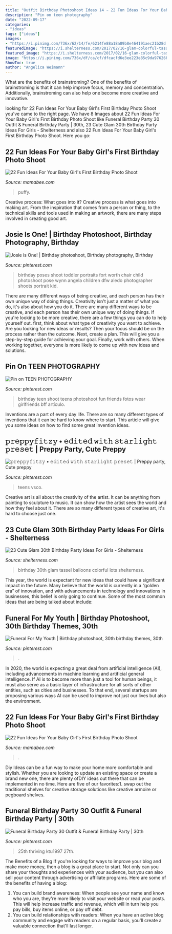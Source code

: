 ```yaml
---
title: "Outfit Birthday Photoshoot Ideas 14 ~ 22 Fun Ideas For Your Baby Girl&#039;s First Birthday Photo Shoot"
description: "Pin on teen photography"
date: "2022-09-17"
categories:
- "ideas"
tags: ["ideas"]
images:
- "https://i.pinimg.com/736x/62/14/fe/6214fe88a18a89b8e464191aec21b28d.jpg"
featuredImage: "https://i.shelterness.com/2017/02/16-glam-colorful-tassel-wall-and-lots-of-balloons.jpg"
featured_image: "https://i.shelterness.com/2017/02/16-glam-colorful-tassel-wall-and-lots-of-balloons.jpg"
image: "https://i.pinimg.com/736x/df/ca/cf/dfcacfd6e3ee223e85c9da97626b0db7.jpg"
ShowToc: true
author: "Angelica Weimann"
---
```



What are the benefits of brainstroming?
One of the benefits of brainstroming is that it can help improve focus, memory and concentration. Additionally, brainstroming can also help one become more creative and innovative.

	

		
looking for 22 Fun Ideas For Your Baby Girl&#039;s First Birthday Photo Shoot you've came to the right page. We have 8 Images about 22 Fun Ideas For Your Baby Girl&#039;s First Birthday Photo Shoot like Funeral Birthday Party 30 Outfit &amp; Funeral Birthday Party | 30th, 23 Cute Glam 30th Birthday Party Ideas For Girls - Shelterness and also 22 Fun Ideas For Your Baby Girl&#039;s First Birthday Photo Shoot. Here you go:
		
    
## 22 Fun Ideas For Your Baby Girl&#039;s First Birthday Photo Shoot

<img loading=lazy src="https://mamabee.com/wp-content/uploads/2014/09/big-number-for-a-big-girl.jpg" onerror="this.onerror=null;this.src='https://tse4.mm.bing.net/th?id=OIP.Oe6LhJlPcqSa2mMVG7NvVwHaLH&amp;pid=15.1';" alt="22 Fun Ideas For Your Baby Girl&#039;s First Birthday Photo Shoot">

_Source: mamabee.com_

>puffy. 

	

Creative process: What goes into it?
Creative process is what goes into making art. From the inspiration that comes from a person or thing, to the technical skills and tools used in making an artwork, there are many steps involved in creating good art.

    
## Josie Is One! | Birthday Photoshoot, Birthday Photography, Birthday

<img loading=lazy src="https://i.pinimg.com/736x/88/54/6b/88546ba1268bf41fd360e08eb52f91d5--birthday-photo-shoots-first-birthday-photo-shoot-ideas-for-girls.jpg" onerror="this.onerror=null;this.src='https://tse2.mm.bing.net/th?id=OIP.dQ2U_7aSu950cuPSrq7LTQHaLG&amp;pid=15.1';" alt="Josie is One! | Birthday photoshoot, Birthday photography, Birthday">

_Source: pinterest.com_

>birthday poses shoot toddler portraits fort worth chair child photoshoot pose wynn angela children dfw aledo photographer shoots portrait kid. 

	

There are many different ways of being creative, and each person has their own unique way of doing things.
Creativity isn't just a matter of what you do, it's also about how you do it. There are many different ways to be creative, and each person has their own unique way of doing things. If you're looking to be more creative, there are a few things you can do to help yourself out. first, think about what type of creativity you want to achieve. Are you looking for new ideas or results? Then your focus should be on the process rather than the outcome. Next, create a plan. This will give you a step-by-step guide for achieving your goal. Finally, work with others. When working together, everyone is more likely to come up with new ideas and solutions.

    
## Pin On TEEN PHOTOGRAPHY

<img loading=lazy src="https://i.pinimg.com/736x/06/fd/cc/06fdcc845541049e0f90f0b469385580--birthday-photo-shoots-birthday-photos.jpg" onerror="this.onerror=null;this.src='https://tse4.mm.bing.net/th?id=OIP.CB5EMKd83i72SkI0vjNbFwHaKP&amp;pid=15.1';" alt="Pin on TEEN PHOTOGRAPHY">

_Source: pinterest.com_

>birthday teen shoot teens photoshoot fun friends fotos wear girlfriends bff artículo. 

	

Inventions are a part of every day life. There are so many different types of inventions that it can be hard to know where to start. This article will give you some ideas on how to find some great invention ideas.

    
## 𝚙𝚛𝚎𝚙𝚙𝚢𝚏𝚒𝚝𝚣𝚢 • 𝚎𝚍𝚒𝚝𝚎𝚍 𝚠𝚒𝚝𝚑 𝚜𝚝𝚊𝚛𝚕𝚒𝚐𝚑𝚝 𝚙𝚛𝚎𝚜𝚎𝚝 | Preppy Party, Cute Preppy

<img loading=lazy src="https://i.pinimg.com/736x/c3/bf/55/c3bf55776420c3720d756e69c30fc381.jpg" onerror="this.onerror=null;this.src='https://tse2.mm.bing.net/th?id=OIP.YZ_zihHrx5gixd97YTofmAHaK4&amp;pid=15.1';" alt="𝚙𝚛𝚎𝚙𝚙𝚢𝚏𝚒𝚝𝚣𝚢 • 𝚎𝚍𝚒𝚝𝚎𝚍 𝚠𝚒𝚝𝚑 𝚜𝚝𝚊𝚛𝚕𝚒𝚐𝚑𝚝 𝚙𝚛𝚎𝚜𝚎𝚝 | Preppy party, Cute preppy">

_Source: pinterest.com_

>teens vsco. 

	

Creative art is all about the creativity of the artist. It can be anything from painting to sculpture to music. It can show how the artist sees the world and how they feel about it. There are so many different types of creative art, it's hard to choose just one.

    
## 23 Cute Glam 30th Birthday Party Ideas For Girls - Shelterness

<img loading=lazy src="https://i.shelterness.com/2017/02/16-glam-colorful-tassel-wall-and-lots-of-balloons.jpg" onerror="this.onerror=null;this.src='https://tse4.mm.bing.net/th?id=OIP._KOOMYQFB_dU7A9fP1lVAQHaLH&amp;pid=15.1';" alt="23 Cute Glam 30th Birthday Party Ideas For Girls - Shelterness">

_Source: shelterness.com_

>birthday 30th glam tassel balloons colorful lots shelterness. 

	

This year, the world is expectant for new ideas that could have a significant impact in the future. Many believe that the world is currently in a “golden era” of innovation, and with advancements in technology and innovations in businesses, this belief is only going to continue. Some of the most common ideas that are being talked about include: 

    
## Funeral For My Youth | Birthday Photoshoot, 30th Birthday Themes, 30th

<img loading=lazy src="https://i.pinimg.com/736x/62/14/fe/6214fe88a18a89b8e464191aec21b28d.jpg" onerror="this.onerror=null;this.src='https://tse3.mm.bing.net/th?id=OIP.U_9n8yN72NOnlKcLgoCIpAHaKD&amp;pid=15.1';" alt="Funeral For My Youth | Birthday photoshoot, 30th birthday themes, 30th">

_Source: pinterest.com_

>. 

	

In 2020, the world is expecting a great deal from artificial intelligence (AI), including advancements in machine learning and artificial general intelligence. If AI is to become more than just a tool for human beings, it must also serve as a basic layer of infrastructure for all sorts of other entities, such as cities and businesses. To that end, several startups are proposing various ways AI can be used to improve not just our lives but also the environment.

    
## 22 Fun Ideas For Your Baby Girl&#039;s First Birthday Photo Shoot

<img loading=lazy src="https://mamabee.com/wp-content/uploads/2014/09/crazy-birthday-suit.jpg" onerror="this.onerror=null;this.src='https://tse3.mm.bing.net/th?id=OIP.72btVGeoJ81bfSyGu6R_hwHaLG&amp;pid=15.1';" alt="22 Fun Ideas For Your Baby Girl&#039;s First Birthday Photo Shoot">

_Source: mamabee.com_

>. 

	

Diy Ideas can be a fun way to make your home more comfortable and stylish. Whether you are looking to update an existing space or create a brand new one, there are plenty ofDIY ideas out there that can be implemented in no time. Here are five of our favorites:1. swap out the traditional shelves for creative storage solutions like creative armoire or pegboard shelves.
    
## Funeral Birthday Party 30 Outfit &amp; Funeral Birthday Party | 30th

<img loading=lazy src="https://i.pinimg.com/736x/df/ca/cf/dfcacfd6e3ee223e85c9da97626b0db7.jpg" onerror="this.onerror=null;this.src='https://tse2.mm.bing.net/th?id=OIP.jmKS6dMmkf9E-bRgkxU-ngHaI4&amp;pid=15.1';" alt="Funeral Birthday Party 30 Outfit &amp; Funeral Birthday Party | 30th">

_Source: pinterest.com_

>25th thriving ktu1997 27th. 

	

The Benefits of a Blog
If you're looking for ways to improve your blog and make more money, then a blog is a great place to start. Not only can you share your thoughts and experiences with your audience, but you can also sell your content through advertising or affiliate programs. Here are some of the benefits of having a blog: 
1) You can build brand awareness: When people see your name and know who you are, they're more likely to visit your website or read your posts. This will help increase traffic and revenue, which will in turn help you pay bills, buy items online, or pay off debt. 
2) You can build relationships with readers: When you have an active blog community and engage with readers on a regular basis, you'll create a valuable connection that'll last longer.

